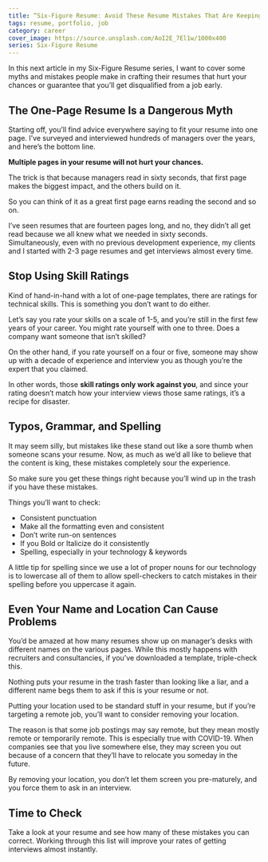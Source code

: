 ```yaml
---
title: “Six-Figure Resume: Avoid These Resume Mistakes That Are Keeping You From Getting Interviewed”
tags: resume, portfolio, job
category: career
cover_image: https://source.unsplash.com/AoI2E_7El1w/1000x400
series: Six-Figure Resume
---
```


In this next article in my Six-Figure Resume series, I want to cover some myths and mistakes people make in crafting their resumes that hurt your chances or guarantee that you’ll get disqualified from a job early.

## The One-Page Resume Is a Dangerous Myth

Starting off, you’ll find advice everywhere saying to fit your resume into one page. I’ve surveyed and interviewed hundreds of managers over the years, and here’s the bottom line.

**Multiple pages in your resume will not hurt your chances.**

The trick is that because managers read in sixty seconds, that first page makes the biggest impact, and the others build on it.

So you can think of it as a great first page earns reading the second and so on.

I’ve seen resumes that are fourteen pages long, and no, they didn’t all get read because we all knew what we needed in sixty seconds. Simultaneously, even with no previous development experience, my clients and I started with 2-3 page resumes and get interviews almost every time.

## Stop Using Skill Ratings

Kind of hand-in-hand with a lot of one-page templates, there are ratings for technical skills. This is something you don’t want to do either.

Let’s say you rate your skills on a scale of 1-5, and you’re still in the first few years of your career. You might rate yourself with one to three. Does a company want someone that isn’t skilled?

On the other hand, if you rate yourself on a four or five, someone may show up with a decade of experience and interview you as though you’re the expert that you claimed.

In other words, those **skill ratings only work against you**, and since your rating doesn’t match how your interview views those same ratings, it’s a recipe for disaster.

##  Typos, Grammar, and Spelling

It may seem silly, but mistakes like these stand out like a sore thumb when someone scans your resume. Now, as much as we’d all like to believe that the content is king, these mistakes completely sour the experience.

So make sure you get these things right because you’ll wind up in the trash if you have these mistakes.

Things you’ll want to check:

* Consistent punctuation
* Make all the formatting even and consistent
* Don’t write run-on sentences
* If you Bold or Italicize do it consistently
* Spelling, especially in your technology & keywords

A little tip for spelling since we use a lot of proper nouns for our technology is to lowercase all of them to allow spell-checkers to catch mistakes in their spelling before you uppercase it again.

## Even Your Name and Location Can Cause Problems

You’d be amazed at how many resumes show up on manager’s desks with different names on the various pages. While this mostly happens with recruiters and consultancies, if you’ve downloaded a template, triple-check this.

Nothing puts your resume in the trash faster than looking like a liar, and a different name begs them to ask if this is your resume or not.

Putting your location used to be standard stuff in your resume, but if you’re targeting a remote job, you’ll want to consider removing your location.

The reason is that some job postings may say remote, but they mean mostly remote or temporarily remote. This is especially true with COVID-19. When companies see that you live somewhere else, they may screen you out because of a concern that they’ll have to relocate you someday in the future.

By removing your location, you don’t let them screen you pre-maturely, and you force them to ask in an interview.

## Time to Check

Take a look at your resume and see how many of these mistakes you can correct. Working through this list will improve your rates of getting interviews almost instantly.